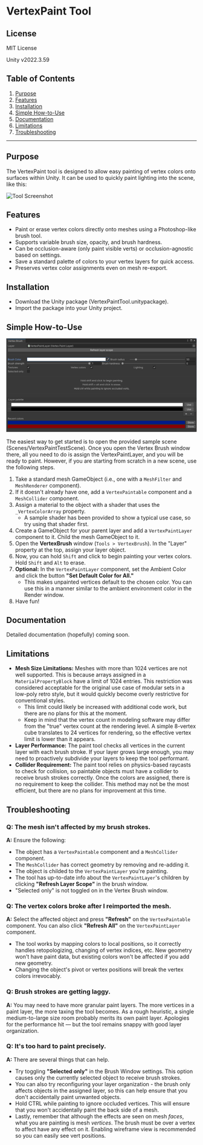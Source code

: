# VertexPaint Tool

## License
MIT License

Unity v2022.3.59  

## Table of Contents
1. [Purpose](#purpose)
2. [Features](#features)
3. [Installation](#installation)
4. [Simple How-to-Use](#simple-how-to-use)
5. [Documentation](#documentation)
6. [Limitations](#limitations)
7. [Troubleshooting](#troubleshooting)

---

## Purpose
The VertexPaint tool is designed to allow easy painting of vertex colors onto surfaces within Unity. It can be used to quickly paint lighting into the scene, like this:

![Tool Screenshot](media/demo1.gif)

## Features
- Paint or erase vertex colors directly onto meshes using a Photoshop-like brush tool.
- Supports variable brush size, opacity, and brush hardness.
- Can be occlusion-aware (only paint visible verts) or occlusion-agnostic based on settings.
- Save a standard palette of colors to your vertex layers for quick access.
- Preserves vertex color assignments even on mesh re-export.

## Installation
- Download the Unity package (VertexPaintTool.unitypackage).
- Import the package into your Unity project.

## Simple How-to-Use

![Tool Screenshot](media/image1.png)

The easiest way to get started is to open the provided sample scene (Scenes/VertexPaintTestScene). Once you open the Vertex Brush window there, all you need to do is assign the VertexPaintLayer, and you will be ready to paint. However, if you are starting from scratch in a new scene, use the following steps.

1. Take a standard mesh GameObject (i.e., one with a `MeshFilter` and `MeshRenderer` component).
2. If it doesn't already have one, add a `VertexPaintable` component and a `MeshCollider` component.
3. Assign a material to the object with a shader that uses the `_VertexColorArray` property.
   - A sample shader has been provided to show a typical use case, so try using that shader first.
4. Create a GameObject for your parent layer and add a `VertexPaintLayer` component to it. Child the mesh GameObject to it.
5. Open the **VertexBrush** window (`Tools > VertexBrush`). In the "Layer" property at the top, assign your layer object.
6. Now, you can hold `Shift` and click to begin painting your vertex colors. Hold `Shift` and `Alt` to erase.
7. **Optional:** In the `VertexPaintLayer` component, set the Ambient Color and click the button **"Set Default Color for All."**
   - This makes unpainted vertices default to the chosen color. You can use this in a manner similar to the ambient environment color in the Render window.
8. Have fun!

## Documentation
Detailed documentation (hopefully) coming soon.

## Limitations
- **Mesh Size Limitations:** Meshes with more than 1024 vertices are not well supported. This is because arrays assigned in a `MaterialPropertyBlock` have a limit of 1024 entries. This restriction was considered acceptable for the original use case of modular sets in a low-poly retro style, but it would quickly become overly restrictive for conventional styles.
  - This limit could likely be increased with additional code work, but there are no plans for this at the moment.
  - Keep in mind that the vertex count in modeling software may differ from the "true" vertex count at the rendering level. A simple 8-vertex cube translates to 24 vertices for rendering, so the effective vertex limit is lower than it appears.
- **Layer Performance:** The paint tool checks all vertices in the current layer with each brush stroke. If your layer grows large enough, you may need to proactively subdivide your layers to keep the tool performant.
- **Collider Requirement:** The paint tool relies on physics-based raycasts to check for collision, so paintable objects must have a collider to receive brush strokes correctly. Once the colors are assigned, there is no requirement to keep the collider. This method may not be the most efficient, but there are no plans for improvement at this time.

## Troubleshooting

### Q: The mesh isn't affected by my brush strokes.
**A:** Ensure the following:
- The object has a `VertexPaintable` component and a `MeshCollider` component.
- The `MeshCollider` has correct geometry by removing and re-adding it.
- The object is childed to the `VertexPaintLayer` you're painting.
- The tool has up-to-date info about the `VertexPaintLayer`'s children by clicking **"Refresh Layer Scope"** in the brush window.
- "Selected only" is not toggled on in the Vertex Brush window.

### Q: The vertex colors broke after I reimported the mesh.
**A:** Select the affected object and press **"Refresh"** on the `VertexPaintable` component. You can also click **"Refresh All"** on the `VertexPaintLayer` component.
- The tool works by mapping colors to local positions, so it correctly handles retopologizing, changing of vertex indices, etc. New geometry won't have paint data, but existing colors won't be affected if you add new geometry.
- Changing the object's pivot or vertex positions will break the vertex colors irrevocably.

### Q: Brush strokes are getting laggy.
**A:** You may need to have more granular paint layers. The more vertices in a paint layer, the more taxing the tool becomes. As a rough heuristic, a single medium-to-large size room probably merits its own paint layer. Apologies for the performance hit — but the tool remains snappy with good layer organization.

### Q: It's too hard to paint precisely.
**A:** There are several things that can help.
- Try toggling **"Selected only"** in the Brush Window settings. This option causes only the currently selected object to receive brush strokes.
- You can also try reconfiguring your layer organization - the brush only affects objects in the assigned layer, so this can help ensure that you don't accidentally paint unwanted objects.
- Hold CTRL while painting to ignore occluded vertices. This will ensure that you won't accidentally paint the back side of a mesh.
- Lastly, remember that although the effects are seen on mesh *faces*, what you are painting is mesh *vertices*. The brush must be over a vertex to affect have any effect on it. Enabling wireframe view is recommended so you can easily see vert positions.
